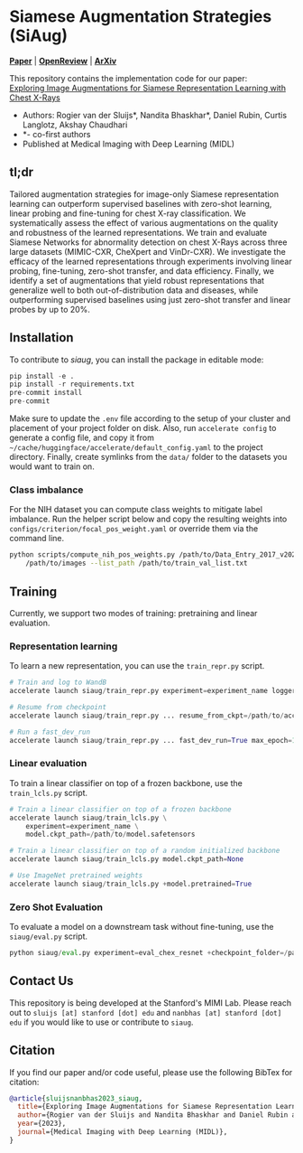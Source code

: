 # Siamese Augmentation Strategies (SiAug)

[**Paper**](https://openreview.net/pdf?id=xkmhsBITaCw) | [**OpenReview**](https://openreview.net/forum?id=xkmhsBITaCw) | [**ArXiv**](https://arxiv.org/abs/2301.12636)

This repository contains the implementation code for our paper: <br>
[Exploring Image Augmentations for Siamese Representation Learning with Chest X-Rays](https://openreview.net/pdf?id=xkmhsBITaCw)

- Authors: Rogier van der Sluijs\*, Nandita Bhaskhar\*, Daniel Rubin, Curtis Langlotz, Akshay Chaudhari
- \*- co-first authors
- Published at Medical Imaging with Deep Learning (MIDL)

## tl;dr

Tailored augmentation strategies for image-only Siamese representation learning can outperform supervised baselines with zero-shot learning, linear probing and fine-tuning for chest X-ray classification. We systematically assess the effect of various augmentations on the quality and robustness of the learned representations. We train and evaluate Siamese Networks for abnormality detection on chest X-Rays across three large datasets (MIMIC-CXR, CheXpert and VinDr-CXR). We investigate the efficacy of the learned representations through experiments involving linear probing, fine-tuning, zero-shot transfer, and data efficiency. Finally, we identify a set of augmentations that yield robust representations that generalize well to both out-of-distribution data and diseases, while outperforming supervised baselines using just zero-shot transfer and linear probes by up to 20%.

## Installation

To contribute to _siaug_, you can install the package in editable mode:

```python
pip install -e .
pip install -r requirements.txt
pre-commit install
pre-commit
```

Make sure to update the `.env` file according to the setup of your cluster and placement of your project folder on disk. Also, run `accelerate config` to generate a config file, and copy it from `~/cache/huggingface/accelerate/default_config.yaml` to the project directory. Finally, create symlinks from the `data/` folder to the datasets you would want to train on.

### Class imbalance

For the NIH dataset you can compute class weights to mitigate label imbalance.
Run the helper script below and copy the resulting weights into
`configs/criterion/focal_pos_weight.yaml` or override them via the command line.

```bash
python scripts/compute_nih_pos_weights.py /path/to/Data_Entry_2017_v2020.csv \
    /path/to/images --list_path /path/to/train_val_list.txt
```

## Training

Currently, we support two modes of training: pretraining and linear evaluation.

### Representation learning

To learn a new representation, you can use the `train_repr.py` script.

```python
# Train and log to WandB
accelerate launch siaug/train_repr.py experiment=experiment_name logger=wandb

# Resume from checkpoint
accelerate launch siaug/train_repr.py ... resume_from_ckpt=/path/to/accelerate/ckpt/dir

# Run a fast_dev_run
accelerate launch siaug/train_repr.py ... fast_dev_run=True max_epoch=10 log_every_n_steps=1 ckpt_every_n_epochs=1
```

### Linear evaluation

To train a linear classifier on top of a frozen backbone, use the `train_lcls.py` script.

```python
# Train a linear classifier on top of a frozen backbone
accelerate launch siaug/train_lcls.py \
    experiment=experiment_name \
    model.ckpt_path=/path/to/model.safetensors

# Train a linear classifier on top of a random initialized backbone
accelerate launch siaug/train_lcls.py model.ckpt_path=None

# Use ImageNet pretrained weights
accelerate launch siaug/train_lcls.py +model.pretrained=True
```

### Zero Shot Evaluation

To evaluate a model on a downstream task without fine-tuning, use the `siaug/eval.py` script.

```python
python siaug/eval.py experiment=eval_chex_resnet +checkpoint_folder=/path/to/model/checkpoints/folder +save_path=/path/to/save/resulting/pickle/files
```

## Contact Us

<a name="contact"></a>
This repository is being developed at the Stanford's MIMI Lab. Please reach out to `sluijs [at] stanford [dot] edu` and `nanbhas [at] stanford [dot] edu` if you would like to use or contribute to `siaug`.

## Citation

If you find our paper and/or code useful, please use the following BibTex for citation:

```bib
@article{sluijsnanbhas2023_siaug,
  title={Exploring Image Augmentations for Siamese Representation Learning with Chest X-Rays},
  author={Rogier van der Sluijs and Nandita Bhaskhar and Daniel Rubin and Curtis Langlotz and Akshay Chaudhari},
  year={2023},
  journal={Medical Imaging with Deep Learning (MIDL)},
}
```
